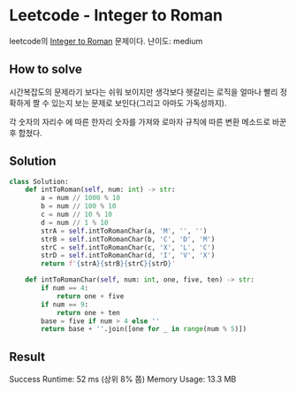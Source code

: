 # Leetcode - Integer to Roman
leetcode의 [Integer to Roman](https://leetcode.com/problems/integer-to-roman) 문제이다.
난이도: medium

## How to solve
시간복잡도의 문제라기 보다는 쉬워 보이지만 생각보다 헷갈리는 로직을 얼마나 빨리 정확하게 짤 수 있는지 보는 문제로 보인다(그리고 아마도 가독성까지).

각 숫자의 자리수 에 따른 한자리 숫자를 가져와 로마자 규칙에 따른 변환 메소드로 바꾼 후 합쳤다.

## Solution
```py
class Solution:
    def intToRoman(self, num: int) -> str:
        a = num // 1000 % 10
        b = num // 100 % 10
        c = num // 10 % 10
        d = num // 1 % 10
        strA = self.intToRomanChar(a, 'M', '', '')
        strB = self.intToRomanChar(b, 'C', 'D', 'M')
        strC = self.intToRomanChar(c, 'X', 'L', 'C')
        strD = self.intToRomanChar(d, 'I', 'V', 'X')
        return f'{strA}{strB}{strC}{strD}'

    def intToRomanChar(self, num: int, one, five, ten) -> str:
        if num == 4:
            return one + five
        if num == 9:
            return one + ten
        base = five if num > 4 else ''
        return base + ''.join([one for _ in range(num % 5)])

```

## Result
Success
Runtime: 52 ms (상위 8% 쯤)
Memory Usage: 13.3 MB